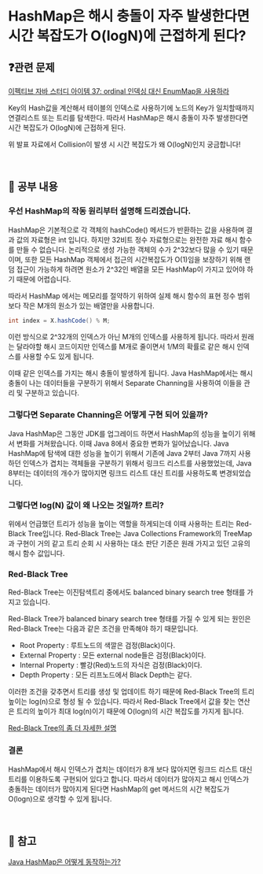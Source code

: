 # HashMap은 해시 충돌이 자주 발생한다면 시간 복잡도가 O(logN)에 근접하게 된다?

## ❓관련 문제

[이펙티브 자바 스터디 아이템 37: ordinal 인덱싱 대신 EnumMap을 사용하라](https://github.com/woowacourse-study/2022-effective-java/pull/20)

Key의 Hash값을 계산해서 테이블의 인덱스로 사용하기에
노드의 Key가 일치할때까지 연결리스트 또는 트리를 탐색한다.
따라서 HashMap은 해시 충돌이 자주 발생한다면 시간 복잡도가 O(logN)에 근접하게 된다.

위 발표 자료에서 Collision이 발생 시 시간 복잡도가 왜 O(logN)인지 궁금합니다!

<br>

## 📝 공부 내용

### 우선 **HashMap의 작동 원리**부터 설명해 드리겠습니다.

HashMap은 기본적으로 각 객체의 hashCode() 메서드가 반환하는 값을 사용하며 결과 값의 자료형은 int 입니다. 하지만 32비트 정수 자료형으로는 완전한 자료 해시 함수를 만들 수 없습니다. 논리적으로 생성 가능한 객체의 수가 2^32보다 많을 수 있기 때문이며, 또한 모든 HashMap 객체에서 접근의 시간복잡도가 O(1)임을 보장하기 위해 랜덤 접근이 가능하게 하려면 원소가 2^32인 배열을 모든 HashMap이 가지고 있어야 하기 때문에 어렵습니다.

따라서 HashMap 에서는 메모리를 절약하기 위하여 실제 해시 함수의 표현 정수 범위보다 작은 M개의 원소가 있는 배열만을 사용합니다.

``` java
int index = X.hashCode() % M; 
```

이런 방식으로 2^32개의 인덱스가 아닌 M개의 인덱스를 사용하게 됩니다. 따라서 원래는 달라야할 해시 코드이지만 인덱스를 M개로 줄이면서 1/M의 확률로 같은 해시 인덱스를 사용할 수도 있게 됩니다.

이때 같은 인덱스를 가지는 해시 충돌이 발생하게 됩니다.
Java HashMap에서는 해시 충돌이 나는 데이터들을 구분하기 위해서 Separate Channing을 사용하여 이들을 관리 및 구분하고 있습니다.

### 그렇다면 Separate Channing은 어떻게 구현 되어 있을까?

Java HashMap은 그동안 JDK를 업그레이드 하면서 HashMap의 성능을 높이기 위해서 변화를 거쳐왔습니다. 이때 Java 8에서 중요한 변화가 일어났습니다. Java HashMap에 탐색에 대한 성능을 높이기 위해서 기존에 Java 2부터 Java 7까지 사용하던 인덱스가 겹치는 객체들을 구분하기 위해서 링크드 리스트를 사용했었는데, Java 8부터는 데이터의 개수가 많아지면 링크드 리스트 대신 트리를 사용하도록 변경되었습니다.

### 그렇다면 log(N) 값이 왜 나오는 것일까? 트리?

위에서 언급했던 트리가 성능을 높이는 역할을 하게되는데 이때 사용하는 트리는 Red-Black Tree입니다. Red-Black Tree는 Java Collections Framework의 TreeMap과 구현이 거의 같고 트리 순회 시 사용하는 대소 판단 기준은 원래 가지고 있던 고유의 해시 함수 값입니다.


### Red-Black Tree

Red-Black Tree는 이진탐색트리 중에서도 balanced binary search tree 형태를 가지고 있습니다.

Red-Black Tree가 balanced binary search tree 형태를 가질 수 있게 되는 원인은
Red-Black Tree는 다음과 같은 조건을 만족해야 하기 때문입니다.

- Root Property : 루트노드의 색깔은 검정(Black)이다.
- External Property : 모든 external node들은 검정(Black)이다.
- Internal Property : 빨강(Red)노드의 자식은 검정(Black)이다.
- Depth Property : 모든 리프노드에서 Black Depth는 같다.

이러한 조건을 갖추면서 트리를 생성 및 업데이트 하기 때문에 Red-Black Tree의 트리 높이는 log(n)으로 형성 될 수 있습니다.
따라서 Red-Black Tree에서 값을 찾는 연산은 트리의 높이가 최대 log(n)이기 때문에 O(logn)의 시간 복잡도를 가지게 됩니다.

[Red-Black Tree의 좀 더 자세한 설명](https://zeddios.tistory.com/237)

### 결론

HashMap에서 해시 인덱스가 겹치는 데이터가 8개 보다 많아지면 링크드 리스트 대신 트리를 이용하도록 구현되어 있다고 합니다. 따라서 데이터가 많아지고 해시 인덱스가 충돌하는 데이터가 많아지게 된다면 HashMap의 get 메서드의 시간 복잡도가 O(logn)으로 생각할 수 있게 됩니다.

<br>

## 📎 참고

[Java HashMap은 어떻게 동작하는가?](https://d2.naver.com/helloworld/831311)